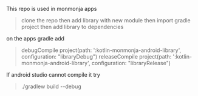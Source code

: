 This repo is used in monmonja apps
> clone the repo then add library with new module then import gradle project then add library to dependencies

on the apps gradle add
>    debugCompile project(path: ':kotlin-monmonja-android-library', configuration: "libraryDebug")
>    releaseCompile project(path: ':kotlin-monmonja-android-library', configuration: "libraryRelease")

If android studio cannot compile it try
> ./gradlew build --debug

